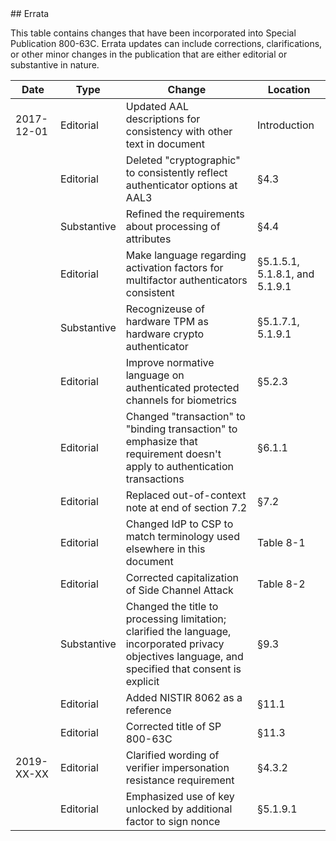 <div class="breaker"></div>
<a name="errata"></a>

<div class="text-center" markdown="1">
## Errata
</div> 

This table contains changes that have been incorporated into Special Publication 800-63C. Errata updates can include corrections, clarifications, or other minor changes in the publication that are either editorial or substantive in nature.

|Date|Type|Change|Location
|----|----|----|----|
|2017-12-01|Editorial|Updated AAL descriptions for consistency with other text in document|Introduction|
||Editorial|Deleted "cryptographic" to consistently reflect authenticator options at AAL3|§4.3|
||Substantive|Refined the requirements about processing of attributes|§4.4|
||Editorial|Make language regarding activation factors for multifactor authenticators consistent|§5.1.5.1, 5.1.8.1, and 5.1.9.1|
||Substantive|Recognizeuse of hardware TPM as hardware crypto authenticator|§5.1.7.1, 5.1.9.1|
||Editorial|Improve normative language on authenticated protected channels for biometrics|§5.2.3|
||Editorial|Changed "transaction" to "binding transaction" to emphasize that requirement doesn't apply to authentication transactions|§6.1.1|
||Editorial|Replaced out-of-context note at end of section 7.2|§7.2|
||Editorial|Changed IdP to CSP to match terminology used elsewhere in this document|Table 8-1|
||Editorial|Corrected capitalization of Side Channel Attack|Table 8-2|
||Substantive|Changed the title to processing limitation; clarified the language, incorporated privacy objectives language, and specified that consent is explicit|§9.3|
||Editorial|Added NISTIR 8062 as a reference|§11.1|
||Editorial|Corrected title of SP 800-63C|§11.3|
|2019-XX-XX|Editorial|Clarified wording of verifier impersonation resistance requirement|§4.3.2|
||Editorial|Emphasized use of key unlocked by additional factor to sign nonce|§5.1.9.1|
